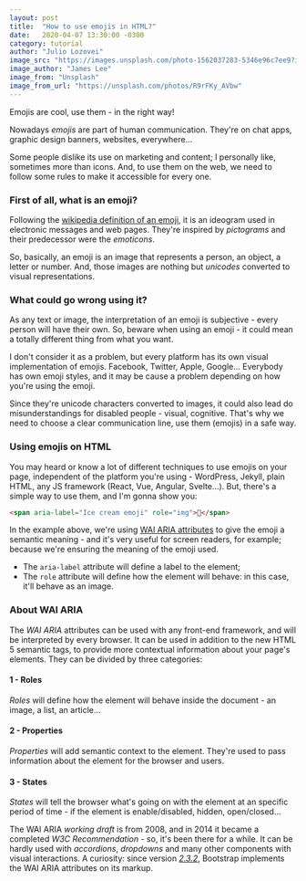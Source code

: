 ```yaml
---
layout: post
title:  "How to use emojis in HTML?"
date:   2020-04-07 13:30:00 -0300
category: tutorial
author: "Julio Lozovei"
image_src: "https://images.unsplash.com/photo-1562037283-5346e96c7ee9?ixlib=rb-1.2.1&ixid=eyJhcHBfaWQiOjEyMDd9&auto=format&fit=crop&w=2010&q=80"
image_author: "James Lee"
image_from: "Unsplash"
image_from_url: "https://unsplash.com/photos/R9rFKy_AVbw"
---
```

Emojis are cool, use them - in the right way!
<!--more-->
Nowadays _emojis_ are part of human communication. They're on chat apps, graphic design banners, websites, everywhere...

Some people dislike its use on marketing and content; I personally like, sometimes more than icons. And, to use them on the web, we need to follow some rules to make it accessible for every one.


### First of all, what is an emoji?
Following the [wikipedia definition of an emoji](https://en.wikipedia.org/wiki/Emoji), it is an ideogram used in electronic messages and web pages. They're inspired by _pictograms_ and their predecessor were the _emoticons_.

So, basically, an emoji is an image that represents a person, an object, a letter or number. And, those images are nothing but _unicodes_ converted to visual representations.


### What could go wrong using it?
As any text or image, the interpretation of an emoji is subjective - every person will have their own. So, beware when using an emoji - it could mean a totally different thing from what you want.

I don't consider it as a problem, but every platform has its own visual implementation of emojis. Facebook, Twitter, Apple, Google... Everybody has own emoji styles, and it may be cause a problem depending on how you're using the emoji.

Since they're unicode characters converted to images, it could also lead do misunderstandings for disabled people - visual, cognitive. That's why we need to choose a clear communication line, use them (emojis) in a safe way.


### Using emojis on HTML
You may heard or know a lot of different techniques to use emojis on your page, independent of the platform you're using - WordPress, Jekyll, plain HTML, any JS framework (React, Vue, Angular, Svelte...). But, there's a simple way to use them, and I'm gonna show you:

```html
<span aria-label="Ice cream emoji" role="img">🍦</span>
```

In the example above, we're using [WAI ARIA attributes](https://developer.mozilla.org/en-US/docs/Web/Accessibility/ARIA) to give the emoji a semantic meaning - and it's very useful for screen readers, for example; because we're ensuring the meaning of the emoji used.

- The `aria-label` attribute will define a label to the element;
- The `role` attribute will define how the element will behave: in this case, it'll behave as an image.


### About WAI ARIA
The _WAI ARIA_ attributes can be used with any front-end framework, and will be interpreted by every browser. It can be used in addition to the new HTML 5 semantic tags, to provide more contextual information about your page's elements. They can be divided by three categories:

#### 1 - Roles
_Roles_ will define how the element will behave inside the document - an image, a list, an article...

#### 2 - Properties
_Properties_ will add semantic context to the element. They're used to pass information about the element for the browser and users.

#### 3 - States
_States_ will tell the browser what's going on with the element at an specific period of time - if the element is enable/disabled, hidden, open/closed...

The WAI ARIA _working draft_ is from 2008, and in 2014 it became a completed _W3C Recommendation_ - so, it's been there for a while. It can be hardly used with _accordions_, _dropdowns_ and many other components with visual interactions. A curiosity: since version [_2.3.2_](https://getbootstrap.com/2.3.2), Bootstrap implements the WAI ARIA attributes on its markup.
